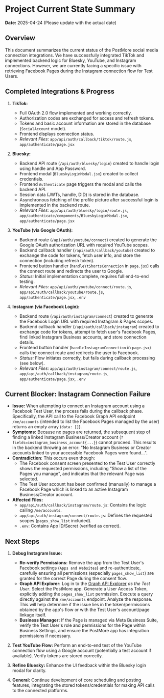 # Project Current State Summary

**Date:** 2025-04-24 (Please update with the actual date)

## Overview

This document summarizes the current status of the PostMore social media connection integrations. We have successfully integrated TikTok and implemented backend logic for Bluesky, YouTube, and Instagram connections. However, we are currently facing a specific issue with retrieving Facebook Pages during the Instagram connection flow for Test Users.

## Completed Integrations & Progress

1.  **TikTok:**

    - Full OAuth 2.0 flow implemented and working correctly.
    - Authorization codes are exchanged for access and refresh tokens.
    - Tokens and basic account information are stored in the database (`SocialAccount` model).
    - Frontend displays connection status.
    - _Relevant Files:_ `app/api/auth/callback/tiktok/route.js`, `app/authenticate/page.jsx`

2.  **Bluesky:**

    - Backend API route (`/api/auth/bluesky/login`) created to handle login using handle and App Password.
    - Frontend modal (`BlueskyLoginModal.jsx`) created to collect credentials.
    - Frontend `Authenticate` page triggers the modal and calls the backend API.
    - Session data (JWTs, handle, DID) is stored in the database.
    - Asynchronous fetching of the profile picture after successful login is implemented in the backend route.
    - _Relevant Files:_ `app/api/auth/bluesky/login/route.js`, `app/authenticate/components/BlueskyLoginModal.jsx`, `app/authenticate/page.jsx`

3.  **YouTube (via Google OAuth):**

    - Backend route (`/api/auth/youtube/connect`) created to generate the Google OAuth authorization URL with required YouTube scopes.
    - Backend callback handler (`/api/auth/callback/youtube`) created to exchange the code for tokens, fetch user info, and store the connection (including refresh token).
    - Frontend button handler (`handleYtShortsConnection` in `page.jsx`) calls the connect route and redirects the user to Google.
    - _Status:_ Initial implementation complete, requires full end-to-end testing.
    - _Relevant Files:_ `app/api/auth/youtube/connect/route.js`, `app/api/auth/callback/youtube/route.js`, `app/authenticate/page.jsx`, `.env`

4.  **Instagram (via Facebook Login):**
    - Backend route (`/api/auth/instagram/connect`) created to generate the Facebook Login URL with required Instagram & Pages scopes.
    - Backend callback handler (`/api/auth/callback/instagram`) created to exchange code for tokens, attempt to fetch user's Facebook Pages, find linked Instagram Business accounts, and store connection details.
    - Frontend button handler (`handleInstagramConnection` in `page.jsx`) calls the connect route and redirects the user to Facebook.
    - _Status:_ Flow initiates correctly, but fails during callback processing (see below).
    - _Relevant Files:_ `app/api/auth/instagram/connect/route.js`, `app/api/auth/callback/instagram/route.js`, `app/authenticate/page.jsx`, `.env`

## Current Blocker: Instagram Connection Failure

- **Issue:** When attempting to connect an Instagram account using a Facebook Test User, the process fails during the callback phase. Specifically, the API call to the Facebook Graph API endpoint `/me/accounts` (intended to list the Facebook Pages managed by the user) returns an empty array (`data: []`).
- **Symptoms:** Because no pages are returned, the subsequent step of finding a linked Instagram Business/Creator account (`?fields=instagram_business_account{...}`) cannot proceed. This results in the backend throwing an error: "No Instagram Business or Creator accounts linked to your accessible Facebook Pages were found...".
- **Contradiction:** This occurs even though:
  - The Facebook consent screen presented to the Test User correctly shows the requested permissions, including "Show a list of the Pages you manage", and indicates that the relevant Page was selected.
  - The Test User account has been confirmed (manually) to manage a Facebook Page which is linked to an active Instagram Business/Creator account.
- **Affected Files:**
  - `app/api/auth/callback/instagram/route.js`: Contains the logic calling `/me/accounts`.
  - `app/api/auth/instagram/connect/route.js`: Defines the requested scopes (`pages_show_list` included).
  - `.env`: Contains App ID/Secret (verified as correct).

## Next Steps

1.  **Debug Instagram Issue:**

    - **Re-verify Permissions:** Remove the app from the Test User's Facebook settings (`Apps and Websites`) and re-authenticate, carefully ensuring all permissions (especially `pages_show_list`) are granted for the correct Page during the consent flow.
    - **Graph API Explorer:** Log in to the [Graph API Explorer](https://developers.facebook.com/tools/explorer/) _as the Test User_. Select the PostMore app. Generate a User Access Token, explicitly adding the `pages_show_list` permission. Execute a query directly against the `/me/accounts` endpoint. Analyze the response. This will help determine if the issue lies in the token/permissions obtained by the app's flow or with the Test User's account/page linkage itself.
    - **Business Manager:** If the Page is managed via Meta Business Suite, verify the Test User's role and permissions for the Page within Business Settings, and ensure the PostMore app has integration permissions if necessary.

2.  **Test YouTube Flow:** Perform an end-to-end test of the YouTube connection flow using a Google account (potentially a test account if available). Verify tokens are stored correctly.

3.  **Refine Bluesky:** Enhance the UI feedback within the Bluesky login modal for clarity.

4.  **General:** Continue development of core scheduling and posting features, integrating the stored tokens/credentials for making API calls to the connected platforms.
